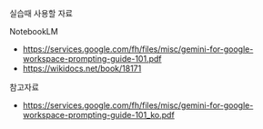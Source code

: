 실습때 사용할 자료

NotebookLM
- https://services.google.com/fh/files/misc/gemini-for-google-workspace-prompting-guide-101.pdf
- https://wikidocs.net/book/18171

참고자료
- https://services.google.com/fh/files/misc/gemini-for-google-workspace-prompting-guide-101_ko.pdf
